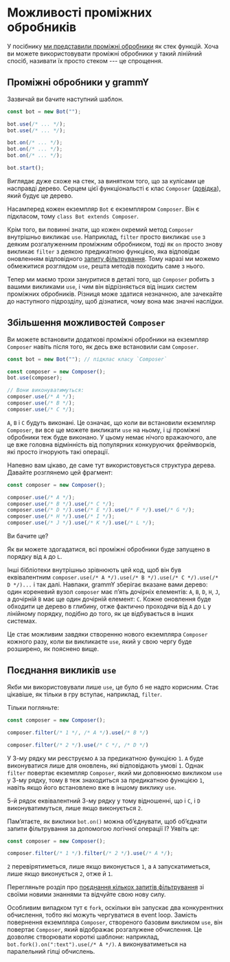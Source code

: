 # Можливості проміжних обробників

У посібнику [ми представили проміжні обробники](../guide/middleware) як стек
функцій. Хоча ви можете використовувати проміжні обробники у такий лінійний
спосіб, називати їх просто стеком --- це спрощення.

## Проміжні обробники у grammY

Зазвичай ви бачите наступний шаблон.

```ts
const bot = new Bot("");

bot.use(/* ... */);
bot.use(/* ... */);

bot.on(/* ... */);
bot.on(/* ... */);
bot.on(/* ... */);

bot.start();
```

Виглядає дуже схоже на стек, за винятком того, що за кулісами це насправді
дерево. Серцем цієї функціональсті є клас `Composer`
([довідка](/ref/core/composer)), який будує це дерево.

Насамперед кожен екземпляр `Bot` є екземпляром `Composer`. Він є підкласом, тому
`class Bot extends Composer`.

Крім того, ви повинні знати, що кожен окремий метод `Composer` внутрішньо
викликає `use`. Наприклад, `filter` просто викликає `use` з деяким розгалуженним
проміжним обробником, тоді як `on` просто знову викликає `filter` з деякою
предикатною функцією, яка відповідає оновленням відповідного
[запиту фільтрування](../guide/filter-queries). Тому наразі ми можемо обмежитися
розглядом `use`, решта методів походить саме з нього.

Тепер ми маємо трохи зануритися в деталі того, що `Composer` робить з вашими
викликами `use`, і чим він відрізняється від інших систем проміжних обробників.
Різниця може здатися незначною, але зачекайте до наступного підрозділу, щоб
дізнатися, чому вона має значні наслідки.

## Збільшення можливостей `Composer`

Ви можете встановити додаткові проміжні обробники на екземпляр `Composer` навіть
після того, як десь вже встановили сам `Composer`.

```ts
const bot = new Bot(""); // підклас класу `Composer`

const composer = new Composer();
bot.use(composer);

// Вони виконуватимуться:
composer.use(/* A */);
composer.use(/* B */);
composer.use(/* C */);
```

`A`, `B` і `C` будуть виконані. Це означає, що коли ви встановили екземпляр
`Composer`, ви все ще можете викликати `use` на ньому, і ці проміжні обробники
теж буде виконано. У цьому немає нічого вражаючого, але це вже головна
відмінність від популярних конкуруючих фреймворків, які просто ігнорують такі
операції.

Напевно вам цікаво, де саме тут використовується структура дерева. Давайте
розглянемо цей фрагмент:

```ts
const composer = new Composer();

composer.use(/* A */);
composer.use(/* B */).use(/* C */);
composer.use(/* D */).use(/* E */).use(/* F */).use(/* G */);
composer.use(/* H */).use(/* I */);
composer.use(/* J */).use(/* K */).use(/* L */);
```

Ви бачите це?

Як ви можете здогадатися, всі проміжні обробники буде запущено в порядку від `A`
до `L`.

Інші бібліотеки внутрішньо зрівнюють цей код, щоб він був еквівалентним
`composer.use(/* A */).use(/* B */).use(/* C */).use(/* D */)...` і так далі.
Навпаки, grammY зберігає вказане вами дерево: один кореневий вузол `composer`
має пʼять дочірніх елементів: `A`, `B`, `D`, `H`, `J`, а дочірній `B` має ще
один дочірній елемент: `C`. Кожне оновлення буде обходити це дерево в глибину,
отже фактично проходячи від `A` до `L` у лінійному порядку, подібно до того, як
це відбувається в інших системах.

Це стає можливим завдяки створенню нового екземпляра `Composer` кожного разу,
коли ви викликаєте `use`, який у свою чергу буде розширено, як пояснено вище.

## Поєднання викликів `use`

Якби ми використовували лише `use`, це було б не надто корисним. Стає цікавіше,
як тільки в гру вступає, наприклад, `filter`.

Тільки погляньте:

```ts
const composer = new Composer();

composer.filter(/* 1 */, /* A */).use(/* B */)

composer.filter(/* 2 */).use(/* C */, /* D */)
```

У 3-му рядку ми реєструємо `A` за предикатною функцією `1`. `A` буде
виконуватися лише для оновлень, які відповідають умові `1`. Однак `filter`
повертає екземпляр `Composer`, який ми доповнюємо викликом `use` у 3-му рядку,
тому `B` теж знаходиться за предикатною функцією `1`, навіть якщо його
встановлено вже в іншому виклику `use`.

5-й рядок еквівалентний 3-му рядку у тому відношенні, що і `C`, і `D`
виконуватимуться, лише якщо виконується `2`.

Памʼятаєте, як виклики `bot.on()` можна обʼєднувати, щоб обʼєднати запити
фільтрування за допомогою логічної операції І? Уявіть це:

```ts
const composer = new Composer();

composer.filter(/* 1 */).filter(/* 2 */).use(/* A */);
```

`2` перевірятиметься, лише якщо виконується `1`, а `A` запускатиметься, лише
якщо виконується `2`, отже й `1`.

Перегляньте розділ про
[поєднання кількох запитів фільтрування](../guide/filter-queries#поєднання-кількох-запитів)
зі своїми новими знаннями та відчуйте свою нову силу.

Особливим випадком тут є `fork`, оскільки він запускає два конкурентних
обчислення, тобто які можуть чергуватися в event loop. Замість повернення
екземпляра `Composer`, створеного базовим викликом `use`, він повертає
`Composer`, який відображає розгалужене обчислення. Це дозволяє створювати
короткі шаблони: наприклад, `bot.fork().on(":text").use(/* A */)`. `A`
виконуватиметься на паралельний гілці обчислень.
